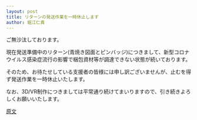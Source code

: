 ```yaml
---
layout: post
title: リターンの発送作業を一時休止します
author: 堀江仁貴
---
```

ご無沙汰しております。

現在発送準備中のリターン(青焼き図面とピンバッジ)につきまして、新型コロナウイルス感染症流行の影響で梱包資材等が調達できない状態が続いております。

そのため、お待たせしている支援者の皆様には申し訳ございませんが、止むを得ず発送作業を一時休止いたします。

なお、3D/VR制作につきましては平常通り続けてまいりますので、引き続きよろしくお願いいたします。

[原文](https://readyfor.jp/projects/30282/announcements/130309)
